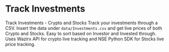 # Track Investments
Track Investments - Crypto and Stocks
Track your investments through a CSV. Insert the data under `data/Investments.csv` and get live prices of both Crypto and Stocks. Easy to sort based on Investor and Invested through. 
Uses Wazirx API for crypto live tracking and NSE Python SDK for Stocks live price tracking.